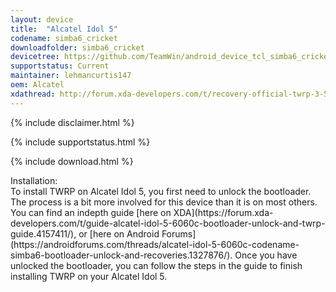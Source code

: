 ```yaml
---
layout: device
title:  "Alcatel Idol 5"
codename: simba6_cricket
downloadfolder: simba6_cricket
devicetree: https://github.com/TeamWin/android_device_tcl_simba6_cricket
supportstatus: Current
maintainer: lehmancurtis147
oem: Alcatel
xdathread: http://forum.xda-developers.com/t/recovery-official-twrp-3-5-0_9-0-simba6_cricket-alcatel-idol-5-recovery.4222617/
---
```


{% include disclaimer.html %}

{% include supportstatus.html %}

{% include download.html %}

<div class='page-heading'>Installation:</div>
To install TWRP on Alcatel Idol 5, you first need to unlock the bootloader.
The process is a bit more involved for this device than it is on most others.
You can find an indepth guide [here on XDA](https://forum.xda-developers.com/t/guide-alcatel-idol-5-6060c-bootloader-unlock-and-twrp-guide.4157411/),
or [here on Android Forums](https://androidforums.com/threads/alcatel-idol-5-6060c-codename-simba6-bootloader-unlock-and-recoveries.1327876/).
Once you have unlocked the bootloader,
you can follow the steps in the guide to finish installing TWRP on your Alcatel Idol 5.
